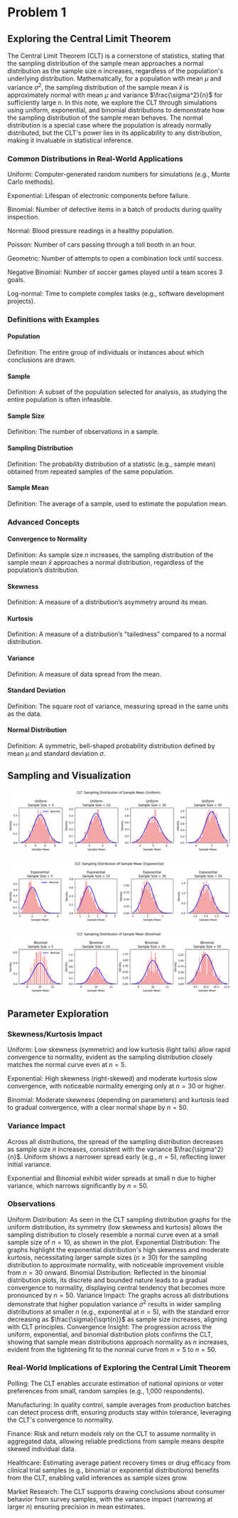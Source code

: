 # Problem 1
## Exploring the Central Limit Theorem
The Central Limit Theorem (CLT) is a cornerstone of statistics, stating that the sampling distribution of the sample mean approaches a normal distribution as the sample size $n$ increases, regardless of the population's underlying distribution. Mathematically, for a population with mean $\mu$ and variance $\sigma^2$, the sampling distribution of the sample mean $\bar{x}$ is approximately normal with mean $\mu$ and variance $\frac{\sigma^2}{n}$ for sufficiently large $n$.
In this note, we explore the CLT through simulations using uniform, exponential, and binomial distributions to demonstrate how the sampling distribution of the sample mean behaves.
The normal distribution is a special case where the population is already normally distributed, but the CLT's power lies in its applicability to any distribution, making it invaluable in statistical inference.

### Common Distributions in Real-World Applications

Uniform: Computer-generated random numbers for simulations (e.g., Monte Carlo methods).

Exponential: Lifespan of electronic components before failure.

Binomial: Number of defective items in a batch of products during quality inspection.

Normal: Blood pressure readings in a healthy population.

Poisson: Number of cars passing through a toll booth in an hour.

Geometric: Number of attempts to open a combination lock until success.

Negative Binomial: Number of soccer games played until a team scores 3 goals.

Log-normal: Time to complete complex tasks (e.g., software development projects).

### Definitions with Examples

#### Population
Definition: The entire group of individuals or instances about which conclusions are drawn.

#### Sample
Definition: A subset of the population selected for analysis, as studying the entire population is often infeasible.

#### Sample Size
Definition: The number of observations in a sample.

#### Sampling Distribution
Definition: The probability distribution of a statistic (e.g., sample mean) obtained from repeated samples of the same population.

#### Sample Mean
Definition: The average of a sample, used to estimate the population mean.

### Advanced Concepts

#### Convergence to Normality
Definition: As sample size $n$ increases, the sampling distribution of the sample mean $\bar{x}$ approaches a normal distribution, regardless of the population’s distribution.

#### Skewness
Definition: A measure of a distribution’s asymmetry around its mean.

#### Kurtosis
Definition: A measure of a distribution’s "tailedness" compared to a normal distribution.

#### Variance
Definition: A measure of data spread from the mean.

#### Standard Deviation
Definition: The square root of variance, measuring spread in the same units as the data.

#### Normal Distribution
Definition: A symmetric, bell-shaped probability distribution defined by mean $\mu$ and standard deviation $\sigma$.

##  Sampling and Visualization

![alt text](image-3.png)

![alt text](image-4.png)

![alt text](image-5.png)

## Parameter Exploration

### Skewness/Kurtosis Impact
Uniform: Low skewness (symmetric) and low kurtosis (light tails) allow rapid convergence to normality, evident as the sampling distribution closely matches the normal curve even at $n=5$.

Exponential: High skewness (right-skewed) and moderate kurtosis slow convergence, with noticeable normality emerging only at $n=30$ or higher.

Binomial: Moderate skewness (depending on parameters) and kurtosis lead to gradual convergence, with a clear normal shape by $n=50$.

### Variance Impact
Across all distributions, the spread of the sampling distribution decreases as sample size $n$ increases, consistent with the variance $\frac{\sigma^2}{n}$.
Uniform shows a narrower spread early (e.g., $n=5$), reflecting lower initial variance.

Exponential and Binomial exhibit wider spreads at small $n$ due to higher variance, which narrows significantly by $n=50$.

### Observations

Uniform Distribution: As seen in the CLT sampling distribution graphs for the uniform distribution, its symmetry (low skewness and kurtosis) allows the sampling distribution to closely resemble a normal curve even at a small sample size of $n=10$, as shown in the plot.
Exponential Distribution: The graphs highlight the exponential distribution's high skewness and moderate kurtosis, necessitating larger sample sizes ($n \geq 30$) for the sampling distribution to approximate normality, with noticeable improvement visible from $n=30$ onward.
Binomial Distribution: Reflected in the binomial distribution plots, its discrete and bounded nature leads to a gradual convergence to normality, displaying central tendency that becomes more pronounced by $n=50$.
Variance Impact: The graphs across all distributions demonstrate that higher population variance $\sigma^2$ results in wider sampling distributions at smaller $n$ (e.g., exponential at $n=5$), with the standard error decreasing as $\frac{\sigma}{\sqrt{n}}$ as sample size increases, aligning with CLT principles.
Convergence Insight: The progression across the uniform, exponential, and binomial distribution plots confirms the CLT, showing that sample mean distributions approach normality as $n$ increases, evident from the tightening fit to the normal curve from $n=5$ to $n=50$.

### Real-World Implications of Exploring the Central Limit Theorem

Polling: The CLT enables accurate estimation of national opinions or voter preferences from small, random samples (e.g., 1,000 respondents).

Manufacturing: In quality control, sample averages from production batches  can detect process drift, ensuring products stay within tolerance, leveraging the CLT's convergence to normality.

Finance: Risk and return models rely on the CLT to assume normality in aggregated data, allowing reliable predictions from sample means despite skewed individual data.

Healthcare: Estimating average patient recovery times or drug efficacy from clinical trial samples (e.g., binomial or exponential distributions) benefits from the CLT, enabling valid inferences as sample sizes grow.

Market Research: The CLT supports drawing conclusions about consumer behavior from survey samples, with the variance impact (narrowing at larger $n$) ensuring precision in mean estimates.

